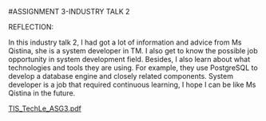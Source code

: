 #ASSIGNMENT 3-INDUSTRY TALK 2

REFLECTION:

In this industry talk 2, I had got a lot of information and advice from Ms Qistina, she is a system developer in TM. I also get to know the possible job opportunity in system development field. Besides, I also learn about what technologies and tools they are using. For example, they use PostgreSQL to develop a database engine and closely related components. System developer is a job that required continuous learning, I hope I can be like Ms Qistina in the future.

[TIS_TechLe_ASG3.pdf](https://github.com/miqbaltariq/SECP1513/files/14072802/TIS_TechLe_ASG3.pdf)
